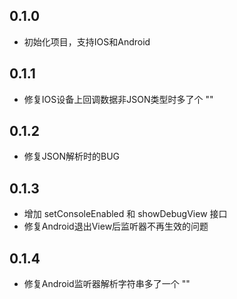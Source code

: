 ## 0.1.0
* 初始化项目，支持IOS和Android

## 0.1.1
* 修复IOS设备上回调数据非JSON类型时多了个 ""

## 0.1.2
* 修复JSON解析时的BUG

## 0.1.3
* 增加 setConsoleEnabled 和 showDebugView 接口
* 修复Android退出View后监听器不再生效的问题

## 0.1.4
* 修复Android监听器解析字符串多了一个 ""